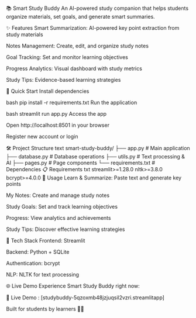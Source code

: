 📚 Smart Study Buddy
An AI-powered study companion that helps students organize materials, set goals, and generate smart summaries.

✨ Features
Smart Summarization: AI-powered key point extraction from study materials

Notes Management: Create, edit, and organize study notes

Goal Tracking: Set and monitor learning objectives

Progress Analytics: Visual dashboard with study metrics

Study Tips: Evidence-based learning strategies

🚀 Quick Start
Install dependencies

bash
pip install -r requirements.txt
Run the application

bash
streamlit run app.py
Access the app

Open http://localhost:8501 in your browser

Register new account or login

🛠️ Project Structure
text
smart-study-buddy/
├── app.py              # Main application
├── database.py         # Database operations
├── utils.py            # Text processing & AI
├── pages.py            # Page components
└── requirements.txt    # Dependencies
📋 Requirements
txt
streamlit>=1.28.0
nltk>=3.8.0
bcrypt>=4.0.0
🎯 Usage
Learn & Summarize: Paste text and generate key points

My Notes: Create and manage study notes

Study Goals: Set and track learning objectives

Progress: View analytics and achievements

Study Tips: Discover effective learning strategies

🔧 Tech Stack
Frontend: Streamlit

Backend: Python + SQLite

Authentication: bcrypt

NLP: NLTK for text processing

🌐 Live Demo
Experience Smart Study Buddy right now:

🔗 Live Demo : [studybuddy-5qzoxmb48jzjuqsil2vzri.streamlitapp]

Built for students by learners 📖✨
